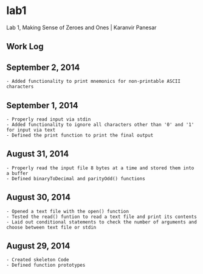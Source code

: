lab1
====

Lab 1, Making Sense of Zeroes and Ones | Karanvir Panesar


Work Log 
---------

September 2, 2014
---------------
	- Added functionality to print mnemonics for non-printable ASCII characters

September 1, 2014
---------------
	- Properly read input via stdin
	- Added functionality to ignore all characters other than '0' and '1' for input via text
	- Defined the print function to print the final output

August 31, 2014
---------------
	- Properly read the input file 8 bytes at a time and stored them into a buffer
	- Defined binaryToDecimal and parityOdd() functions

August 30, 2014
---------------
	- Opened a text file with the open() function
	- Tested the read() funtion to read a text file and print its contents
	- Laid out conditional statements to check the number of arguments and choose between text file or stdin


August 29, 2014
---------------
	- Created skeleton Code
	- Defined function prototypes
